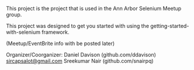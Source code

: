 This project is the project that is used in the Ann Arbor Selenium Meetup group.

This project was designed to get you started with using the getting-started-with-selenium framework.



(Meetup/EventBrite info with be posted later)

Organizer/Coorganizer:
  Daniel Davison (github.com/ddavison) <sircapsalot@gmail.com>
  Sreekumar Nair (github.com/snairpq)

